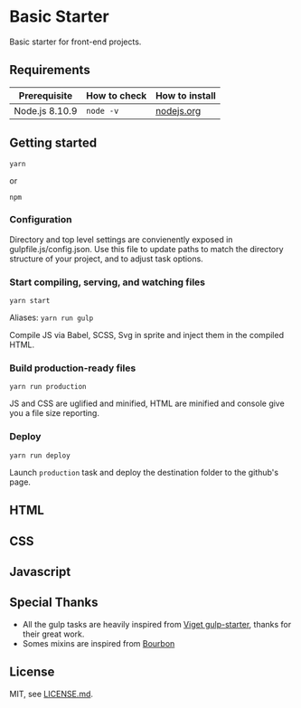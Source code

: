 # Basic Starter

Basic starter for front-end projects.

## Requirements

| Prerequisite    | How to check  | How to install                   |
| --------------- | ------------- | -------------------------------- |
| Node.js 8.10.9  | `node -v`     | [nodejs.org](https://nodejs.org) |

## Getting started
```
yarn
```

or

```
npm
```

### Configuration
Directory and top level settings are convienently exposed in gulpfile.js/config.json. Use this file to update paths to match the directory structure of your project, and to adjust task options.

### Start compiling, serving, and watching files
```
yarn start
```

Aliases: `yarn run gulp`


Compile JS via Babel, SCSS, Svg in sprite and inject them in the compiled HTML.

### Build production-ready files
```
yarn run production
```

JS and CSS are uglified and minified, HTML are minified and console give you a file size reporting.

### Deploy
```
yarn run deploy
```

Launch `production` task and deploy the destination folder to the github's page.

## HTML

## CSS

## Javascript

## Special Thanks

- All the gulp tasks are heavily inspired from [Viget gulp-starter](https://github.com/vigetlabs/gulp-starter.git), thanks for their great work.
- Somes mixins are inspired from [Bourbon](http://bourbon.io)

## License

MIT, see [LICENSE.md](LICENSE).
